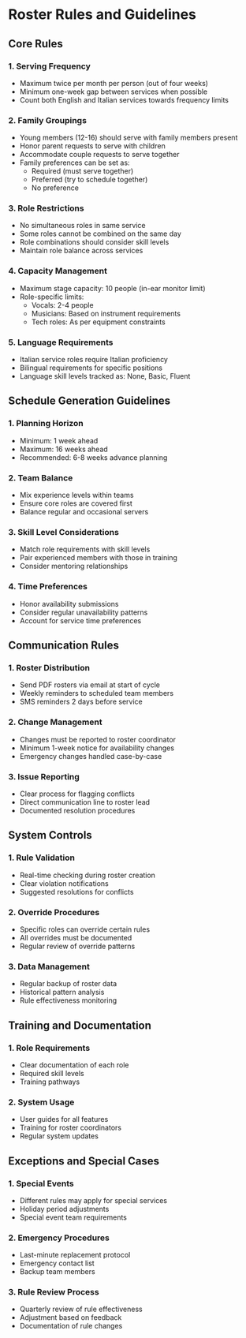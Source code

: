 # Roster Rules and Guidelines

## Core Rules

### 1. Serving Frequency
- Maximum twice per month per person (out of four weeks)
- Minimum one-week gap between services when possible
- Count both English and Italian services towards frequency limits

### 2. Family Groupings
- Young members (12-16) should serve with family members present
- Honor parent requests to serve with children
- Accommodate couple requests to serve together
- Family preferences can be set as:
  - Required (must serve together)
  - Preferred (try to schedule together)
  - No preference

### 3. Role Restrictions
- No simultaneous roles in same service
- Some roles cannot be combined on the same day
- Role combinations should consider skill levels
- Maintain role balance across services

### 4. Capacity Management
- Maximum stage capacity: 10 people (in-ear monitor limit)
- Role-specific limits:
  - Vocals: 2-4 people
  - Musicians: Based on instrument requirements
  - Tech roles: As per equipment constraints

### 5. Language Requirements
- Italian service roles require Italian proficiency
- Bilingual requirements for specific positions
- Language skill levels tracked as: None, Basic, Fluent

## Schedule Generation Guidelines

### 1. Planning Horizon
- Minimum: 1 week ahead
- Maximum: 16 weeks ahead
- Recommended: 6-8 weeks advance planning

### 2. Team Balance
- Mix experience levels within teams
- Ensure core roles are covered first
- Balance regular and occasional servers

### 3. Skill Level Considerations
- Match role requirements with skill levels
- Pair experienced members with those in training
- Consider mentoring relationships

### 4. Time Preferences
- Honor availability submissions
- Consider regular unavailability patterns
- Account for service time preferences

## Communication Rules

### 1. Roster Distribution
- Send PDF rosters via email at start of cycle
- Weekly reminders to scheduled team members
- SMS reminders 2 days before service

### 2. Change Management
- Changes must be reported to roster coordinator
- Minimum 1-week notice for availability changes
- Emergency changes handled case-by-case

### 3. Issue Reporting
- Clear process for flagging conflicts
- Direct communication line to roster lead
- Documented resolution procedures

## System Controls

### 1. Rule Validation
- Real-time checking during roster creation
- Clear violation notifications
- Suggested resolutions for conflicts

### 2. Override Procedures
- Specific roles can override certain rules
- All overrides must be documented
- Regular review of override patterns

### 3. Data Management
- Regular backup of roster data
- Historical pattern analysis
- Rule effectiveness monitoring

## Training and Documentation

### 1. Role Requirements
- Clear documentation of each role
- Required skill levels
- Training pathways

### 2. System Usage
- User guides for all features
- Training for roster coordinators
- Regular system updates

## Exceptions and Special Cases

### 1. Special Events
- Different rules may apply for special services
- Holiday period adjustments
- Special event team requirements

### 2. Emergency Procedures
- Last-minute replacement protocol
- Emergency contact list
- Backup team members

### 3. Rule Review Process
- Quarterly review of rule effectiveness
- Adjustment based on feedback
- Documentation of rule changes
